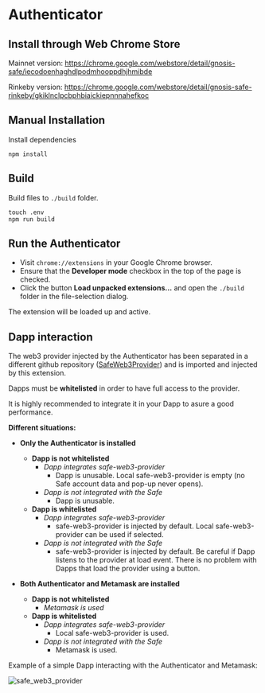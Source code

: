 # Authenticator

Install through Web Chrome Store
--------------------------------------------
Mainnet version: https://chrome.google.com/webstore/detail/gnosis-safe/iecodoenhaghdlpodmhooppdhjhmibde

Rinkeby version: https://chrome.google.com/webstore/detail/gnosis-safe-rinkeby/gkiklnclpcbphbiaickiepnnnahefkoc

Manual Installation
-------
Install dependencies
```
npm install
```

Build
-------
Build files to `./build` folder.
```
touch .env
npm run build
```

Run the Authenticator
-------
* Visit `chrome://extensions` in your Google Chrome browser.
* Ensure that the **Developer mode** checkbox in the top of the page is checked.
* Click the button **Load unpacked extensions...** and open the `./build` folder in the file-selection dialog.

The extension will be loaded up and active.

Dapp interaction
-------
The web3 provider injected by the Authenticator has been separated in a different github repository ([SafeWeb3Provider](https://github.com/gnosis/safe-web3-provider)) and is imported and injected by this extension.

Dapps must be **whitelisted** in order to have full access to the provider.

It is highly recommended to integrate it in your Dapp to asure a good performance.

**Different situations:**

- **Only the Authenticator is installed**
	- **Dapp is not whitelisted**
		- *Dapp integrates safe-web3-provider*
			- Dapp is unusable. Local safe-web3-provider is empty (no Safe account data and pop-up never opens).
		- *Dapp is not integrated with the Safe*
			- Dapp is unusable.
	- **Dapp is whitelisted**
		- *Dapp integrates safe-web3-provider*
			- safe-web3-provider is injected by default. Local safe-web3-provider can be used if selected.
		- *Dapp is not integrated with the Safe*
			- safe-web3-provider is injected by default. Be careful if Dapp listens to the provider at load event. There is no problem with Dapps that load the provider using a button.
	
- **Both Authenticator and Metamask are installed**
	- **Dapp is not whitelisted**
		- *Metamask is used*
	- **Dapp is whitelisted**
		- *Dapp integrates safe-web3-provider*
			- Local safe-web3-provider is used.
		- *Dapp is not integrated with the Safe*
			- Metamask is used.




Example of a simple Dapp interacting with the Authenticator and Metamask:

![safe_web3_provider](https://user-images.githubusercontent.com/6764315/51697091-4cfcb300-2007-11e9-8b11-0f0aff1a6a4e.gif)
